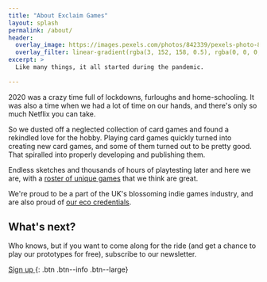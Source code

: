 ```yaml
---
title: "About Exclaim Games"
layout: splash
permalink: /about/
header:
  overlay_image: https://images.pexels.com/photos/842339/pexels-photo-842339.jpeg
  overlay_filter: linear-gradient(rgba(3, 152, 158, 0.5), rgba(0, 0, 0, 0.5))
excerpt: >
  Like many things, it all started during the pandemic.
  
---
```


2020 was a crazy time full of lockdowns, furloughs and home-schooling. It was also a time when we had a lot of time on our hands, and there's only so much Netflix you can take.

So we dusted off a neglected collection of card games and found a rekindled love for the hobby. Playing card games quickly turned into creating new card games, and some of them turned out to be pretty good. That spiralled into properly developing and publishing them.

Endless sketches and thousands of hours of playtesting later and here we are, with a [roster of unique games](/games/) that we think are great.

We're proud to be a part of the UK's blossoming indie games industry, and are also proud of [our eco credentials](/sustainable-games/).

## What's next?

Who knows, but if you want to come along for the ride (and get a chance to play our prototypes for free), subscribe to our newsletter.

[Sign up <i class="fa fa-angle-right"></i>](#link){: .btn .btn--info .btn--large}
